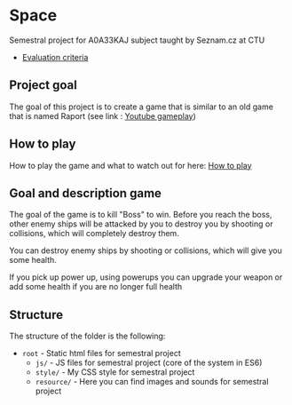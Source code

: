 # Space
Semestral project for A0A33KAJ subject taught by Seznam.cz at CTU
  * [Evaluation criteria](https://docs.google.com/spreadsheets/d/18rSiofsqOHGTXj_Zbs1s-rtB2URXG4iUmxn_5JtwWDY/edit#gid=0)

## Project goal
The goal of this project is to create a game that is similar to an old game that is named Raport 
(see link : [Youtube gameplay](https://www.youtube.com/watch?v=pYa2g9_5Ss4))

## How to play
How to play the game and what to watch out for here: [How to play](https://pavelstibal.github.io/Space/how_to_play.html)

## Goal and description game
The goal of the game is to kill "Boss" to win. Before you reach the boss, other enemy ships will be attacked by you to 
destroy you by shooting or collisions, which will completely destroy them.

You can destroy enemy ships by shooting or collisions, which will give you some health.

If you pick up power up, using powerups you can upgrade your weapon or add some health if you are no longer full health

## Structure
The structure of the folder is the following:
- `root` - Static html files for semestral project
    - `js/` - JS files for semestral project (core of the system in ES6)
    - `style/` - My CSS style for semestral project
    - `resource/` - Here you can find images and sounds for semestral project
